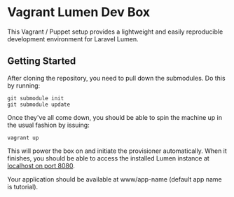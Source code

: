 # Vagrant Lumen Dev Box

This Vagrant / Puppet setup provides a lightweight and easily reproducible
development environment for Laravel Lumen.

## Getting Started

After cloning the repository, you need to pull down the submodules. Do this by
running:

```
git submodule init
git submodule update
```

Once they've all come down, you should be able to spin the machine up in the
usual fashion by issuing:

```
vagrant up
```

This will power the box on and initiate the provisioner automatically. When it
finishes, you should be able to access the installed Lumen instance at
[localhost on port 8080](http://localhost:8080).

Your application should be available at www/app-name (default app name is
tutorial).
